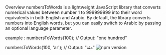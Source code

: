 Overview
numbersToWords is a lightweight JavaScript library that converts numerical values between number 1 to 999999999 into their word equivalents in both English and Arabic. By default, the library converts numbers into English words, but you can easily switch to Arabic by passing an optional language parameter.

example :
numbersToWords(100); // Output: "one hundred"

numbersToWords(100, 'ar'); // Output: "مئة"
![npm version](https://img.shields.io/npm/v/numbers-to-words.svg?color=brightgreen)
